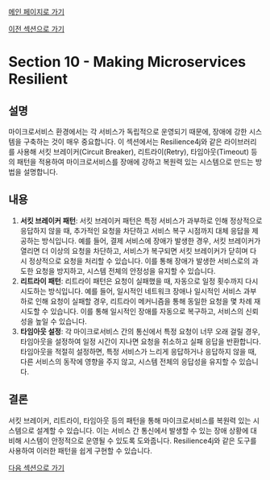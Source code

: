 [메인 페이지로 가기](main.md)

[이전 섹션으로 가기](section_9.md)

# Section 10 - Making Microservices Resilient

## 설명
마이크로서비스 환경에서는 각 서비스가 독립적으로 운영되기 때문에, 장애에 강한 시스템을 구축하는 것이 매우 중요합니다. 이 섹션에서는 Resilience4j와 같은 라이브러리를 사용해 서킷 브레이커(Circuit Breaker), 리트라이(Retry), 타임아웃(Timeout) 등의 패턴을 적용하여 마이크로서비스를 장애에 강하고 복원력 있는 시스템으로 만드는 방법을 설명합니다.

## 내용
 1. **서킷 브레이커 패턴**: 서킷 브레이커 패턴은 특정 서비스가 과부하로 인해 정상적으로 응답하지 않을 때, 추가적인 요청을 차단하고 서비스 복구 시점까지 대체 응답을 제공하는 방식입니다. 예를 들어, 결제 서비스에 장애가 발생한 경우, 서킷 브레이커가 열리면 더 이상의 요청을 차단하고, 서비스가 복구되면 서킷 브레이커가 닫히며 다시 정상적으로 요청을 처리할 수 있습니다. 이를 통해 장애가 발생한 서비스로의 과도한 요청을 방지하고, 시스템 전체의 안정성을 유지할 수 있습니다.
 2. **리트라이 패턴**: 리트라이 패턴은 요청이 실패했을 때, 자동으로 일정 횟수까지 다시 시도하는 방식입니다. 예를 들어, 일시적인 네트워크 장애나 일시적인 서비스 과부하로 인해 요청이 실패할 경우, 리트라이 메커니즘을 통해 동일한 요청을 몇 차례 재시도할 수 있습니다. 이를 통해 일시적인 장애를 자동으로 복구하고, 서비스의 신뢰성을 높일 수 있습니다.
 3. **타임아웃 설정**: 각 마이크로서비스 간의 통신에서 특정 요청이 너무 오래 걸릴 경우, 타임아웃을 설정하여 일정 시간이 지나면 요청을 취소하고 실패 응답을 반환합니다. 타임아웃을 적절히 설정하면, 특정 서비스가 느리게 응답하거나 응답하지 않을 때, 다른 서비스의 동작에 영향을 주지 않고, 시스템 전체의 응답성을 유지할 수 있습니다.

## 결론
서킷 브레이커, 리트라이, 타임아웃 등의 패턴을 통해 마이크로서비스를 복원력 있는 시스템으로 설계할 수 있습니다. 이는 서비스 간 통신에서 발생할 수 있는 장애 상황에 대비해 시스템이 안정적으로 운영될 수 있도록 도와줍니다. Resilience4j와 같은 도구를 사용하여 이러한 패턴을 쉽게 구현할 수 있습니다.

[다음 섹션으로 가기](section_11.md)
